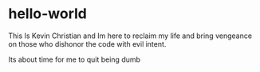 # hello-world
This Is Kevin Christian and Im here to reclaim my life and bring vengeance on those who dishonor the code with evil intent.


Its about time for me to quit being dumb
